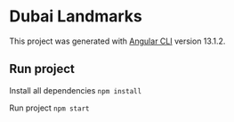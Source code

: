 # Dubai Landmarks

This project was generated with [Angular CLI](https://github.com/angular/angular-cli) version 13.1.2.

## Run project

Install all dependencies
`npm install`

Run project
`npm start`